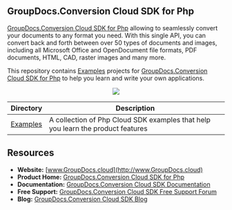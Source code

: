 ## GroupDocs.Conversion Cloud SDK for Php

[GroupDocs.Conversion Cloud SDK for Php](https://products.groupdocs.cloud/Conversion/php) allowing to seamlessly convert your documents to any format you need. With this single API, you can convert back and forth between over 50 types of documents and images, including all Microsoft Office and OpenDocument file formats, PDF documents, HTML, CAD, raster images and many more.

This repository contains [Examples](Examples) projects for [GroupDocs.Conversion Cloud SDK for Php](https://products.groupdocs.cloud/Conversion/php) to help you learn and write your own applications.

<p align="center">

  <a title="Download complete GroupDocs.Conversion Cloud SDK Examples for Php source code" href="https://github.com/groupdocs-Conversion-cloud/groupdocs-Conversion-cloud-java-samples/archive/master.zip">
	<img src="https://raw.github.com/AsposeExamples/php-examples-dashboard/master/images/downloadZip-Button-Large.png" />
  </a>
</p>

Directory | Description
--------- | -----------
[Examples](Examples)  | A collection of Php Cloud SDK examples that help you learn the product features

## Resources

+ **Website:** [www.GroupDocs.cloud](http://www.GroupDocs.cloud)
+ **Product Home:** [GroupDocs.Conversion Cloud SDK for Php](https://products.groupdocs.cloud/Conversion/php)
+ **Documentation:** [GroupDocs.Conversion Cloud SDK Documentation](https://docs.groupdocs.cloud/display/Conversioncloud/Home)
+ **Free Support:** [GroupDocs.Conversion Cloud SDK Free Support Forum](https://forum.groupdocs.cloud/c/conversion)
+ **Blog:** [GroupDocs.Conversion Cloud SDK Blog](https://blog.groupdocs.cloud/category/Conversion/)